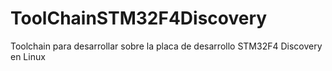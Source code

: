 # ToolChainSTM32F4Discovery
Toolchain para desarrollar sobre la placa de desarrollo STM32F4 Discovery en Linux
